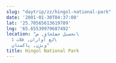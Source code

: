 ```yaml
---
slug: "daytrip/zz/hingol-national-park"
date: '2001-01-30T04:37:00'
lat: '25.70565613619789'
lng: '65.65539979687492'
location: "تحصیل جھلجاؤ, ض\
  لع آواران, قلات ڈ\
  ویژن, پاکستان"
title: Hingol National Park
---
```



